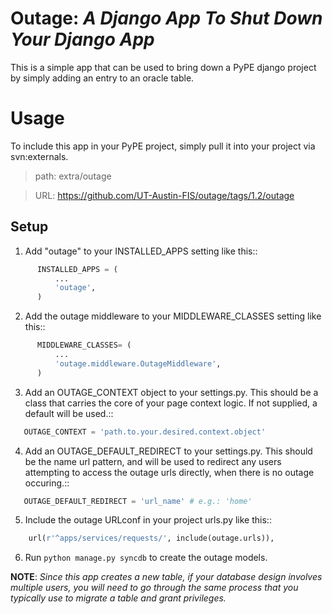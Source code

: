 Outage: _A Django App To Shut Down Your Django App_
=====

This is a simple app that can be used to bring down a PyPE django project by
simply adding an entry to an oracle table.

Usage
=====

To include this app in your PyPE project, simply pull it into your project via svn:externals.

> path: extra/outage

> URL: https://github.com/UT-Austin-FIS/outage/tags/1.2/outage

Setup
------

1. Add "outage" to your INSTALLED_APPS setting like this::

```python
      INSTALLED_APPS = (
          ...
          'outage',
      )
```

2. Add the outage middleware to your MIDDLEWARE_CLASSES setting like this::

```python
      MIDDLEWARE_CLASSES= (
          ...
          'outage.middleware.OutageMiddleware',
      )
```

3. Add an OUTAGE_CONTEXT object to your settings.py. This should be a class that carries the core of your page context logic. If not supplied, a default will be used.::

```python
   OUTAGE_CONTEXT = 'path.to.your.desired.context.object'
```

4. Add an OUTAGE_DEFAULT_REDIRECT to your settings.py. This should be the name url pattern, and will be used to redirect any users attempting to access the outage urls directly, when there is no outage occuring.::

```python
   OUTAGE_DEFAULT_REDIRECT = 'url_name' # e.g.: 'home'
```

5. Include the outage URLconf in your project urls.py like this::

```python
    url(r'^apps/services/requests/', include(outage.urls)),
```

6. Run `python manage.py syncdb` to create the outage models.


**NOTE**: 
_Since this app creates a new table, if your database design involves multiple users, you will need to go through the same process that you typically use to migrate a table and grant privileges._
